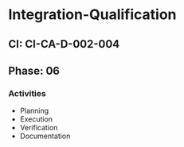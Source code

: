 # Integration-Qualification

## CI: CI-CA-D-002-004
## Phase: 06

### Activities
- Planning
- Execution
- Verification
- Documentation
